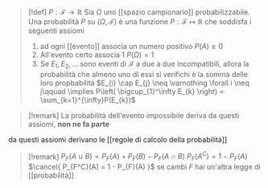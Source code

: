 >[!def]
>$P : \mathcal{F} \to \mathbb{R}$
>Sia $\Omega$ uno [[spazio campionario]] probabilizzabile. Una probabilità $P$ su $(\Omega,\mathcal{F})$ è una funzione $P : \mathcal{F} \mapsto \mathbb{R}$ che soddisfa i seguenti assiomi
>1. ad ogni [[evento]] associa un numero positivo 
>   $P(A) \geq 0$
>2. All'evento certo associa 1 
>   $P(\Omega)=1$
>3. Se $E_{1},E_{2},\dots$ sono eventi di $\mathcal{F}$ a due a due incompatibili, allora la probabilità che almeno uno di essi si verifichi è la somma delle loro propbabilità
>   $E_{i} \cap E_{j} \neq \varnothing \forall i \neq j\qquad \implies P\left( \bigcup_{1}^\infty E_{k} \right) = \sum_{k=1}^{\infty}P(E_{k})$


>[!remark]
>La probabilità dell'evento impossibile deriva da questi assiomi, **non ne fa parte**

da questi assiomi derivano le [[regole di calcolo della probabilità]]


>[!remark]
>$P_{F}(A \cup B) = P_{F}(A) + P_{F}(B) - P_{F}(A \cap B)$
>$P_{F}(A^C) = 1 - P_{F}(A)$
>$\cancel{ P_{F^C}(A) = 1 - P_{F}(A) }$ se cambi $F$ hai un'altra legge di [[probabilità]]



